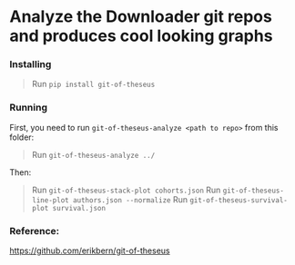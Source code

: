 # Analyze the Downloader git repos and produces cool looking graphs

### Installing
> Run `pip install git-of-theseus`

### Running 
First, you need to run `git-of-theseus-analyze <path to repo>` from this folder:
> Run `git-of-theseus-analyze ../`

Then:
> Run `git-of-theseus-stack-plot cohorts.json`
> Run `git-of-theseus-line-plot authors.json --normalize`
> Run `git-of-theseus-survival-plot survival.json`


### Reference:
https://github.com/erikbern/git-of-theseus